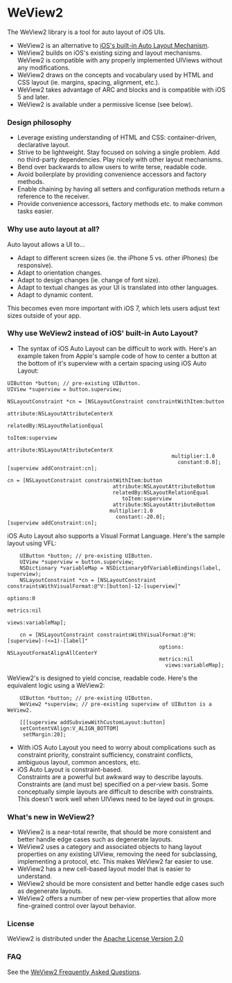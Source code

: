
WeView2
=======

The WeView2 library is a tool for auto layout of iOS UIs. 

* WeView2 is an alternative to [iOS's built-in Auto Layout Mechanism](https://developer.apple.com/library/ios/documentation/UserExperience/Conceptual/AutolayoutPG/Articles/Introduction.html).
* WeView2 builds on iOS's existing sizing and layout mechanisms.  WeView2 is compatible with any properly implemented UIViews without any modifications.
* WeView2 draws on the concepts and vocabulary used by HTML and CSS layout (ie. margins, spacing, alignment, etc.).
* WeView2 takes advantage of ARC and blocks and is compatible with iOS 5 and later.
* WeView2 is available under a permissive license (see below).


### Design philosophy

* Leverage existing understanding of HTML and CSS: container-driven, declarative layout.
* Strive to be lightweight. Stay focused on solving a single problem. Add no third-party dependencies. Play nicely with other layout mechanisms.
* Bend over backwards to allow users to write terse, readable code. 
* Avoid boilerplate by providing convenience accessors and factory methods.
* Enable chaining by having all setters and configuration methods return a reference to the receiver.
* Provide convenience accessors, factory methods etc. to make common tasks easier. 


### Why use auto layout at all?

Auto layout allows a UI to...

* Adapt to different screen sizes (ie. the iPhone 5 vs. other iPhones) (be responsive).
* Adapt to orientation changes.
* Adapt to design changes (ie. change of font size).
* Adapt to textual changes as your UI is translated into other languages.
* Adapt to dynamic content.

This becomes even more important with iOS 7, which lets users adjust text sizes outside of your app.


### Why use WeView2 instead of iOS' built-in Auto Layout?

* The syntax of iOS Auto Layout can be difficult to work with.
Here's an example taken from Apple's sample code of how to center a button at the bottom of it's
superview with a certain spacing using iOS Auto Layout:

```
UIButton *button; // pre-existing UIButton.
UIView *superview = button.superview;

NSLayoutConstraint *cn = [NSLayoutConstraint constraintWithItem:button
                                                      attribute:NSLayoutAttributeCenterX
                                                      relatedBy:NSLayoutRelationEqual
                                                         toItem:superview
                                                      attribute:NSLayoutAttributeCenterX
                                                     multiplier:1.0
                                                       constant:0.0];
[superview addConstraint:cn];

cn = [NSLayoutConstraint constraintWithItem:button
                                  attribute:NSLayoutAttributeBottom
                                  relatedBy:NSLayoutRelationEqual
                                     toItem:superview
                                  attribute:NSLayoutAttributeBottom
                                 multiplier:1.0
                                   constant:-20.0];
[superview addConstraint:cn];
```

iOS Auto Layout also supports a Visual Format Language.  Here's the sample layout using VFL:

```
    UIButton *button; // pre-existing UIButton.
    UIView *superview = button.superview;
    NSDictionary *variableMap = NSDictionaryOfVariableBindings(label, superview);
    NSLayoutConstraint *cn = [NSLayoutConstraint constraintsWithVisualFormat:@"V:[button]-12-[superview]"
                                                                     options:0
                                                                     metrics:nil
                                                                       views:variableMap];
    
    cn = [NSLayoutConstraint constraintsWithVisualFormat:@"H:[superview]-(<=1)-[label]"
                                                 options: NSLayoutFormatAlignAllCenterY
                                                 metrics:nil
                                                   views:variableMap];
```

WeView2's is designed to yield concise, readable code. Here's the equivalent logic using a WeView2:

```
    UIButton *button; // pre-existing UIButton.
    WeView2 *superview; // pre-existing superview of UIButton is a WeView2.
    
    [[[superview addSubviewWithCustomLayout:button]
    setContentVAlign:V_ALIGN_BOTTOM]
     setMargin:20];
```

* With iOS Auto Layout you need to worry about complications such as constraint priority, constraint sufficiency, constraint conflicts, ambiguous layout, common ancestors, etc.
* iOS Auto Layout is constraint-based.  
Constraints are a powerful but awkward way to describe layouts.
Constraints are (and must be) specified on a per-view basis.
Some conceptually simple layouts are difficult to describe with constraints.
This doesn't work well when UIViews need to be layed out in groups.


### What's new in WeView2?

* WeView2 is a near-total rewrite, that should be more consistent and better handle edge cases such
  as degenerate layouts.
* WeView2 uses a category and associated objects to hang layout properties on any existing UIView,
  removing the need for subclassing, implementing a protocol, etc.  This makes WeView2 far easier to
  use.
* WeView2 has a new cell-based layout model that is easier to understand.
* WeView2 should be more consistent and better handle edge cases such as degenerate layouts.
* WeView2 offers a number of new per-view properties that allow more fine-grained control over 
   layout behavior.


### License

WeView2 is distributed under the [Apache License Version 2.0](LICENSE)

### FAQ

See the [WeView2 Frequently Asked Questions](FAQ.md).

